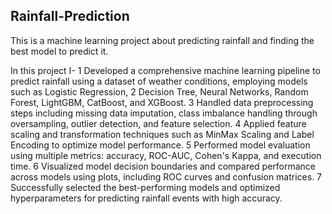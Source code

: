 ## Rainfall-Prediction

This is a machine learning project about predicting rainfall and finding the best model to predict it.

In this project I-
1 Developed a comprehensive machine learning pipeline to predict rainfall using a dataset of weather conditions, employing models such as Logistic Regression, 2 Decision Tree, Neural Networks, Random Forest, LightGBM, CatBoost, and XGBoost.
3 Handled data preprocessing steps including missing data imputation, class imbalance handling through oversampling, outlier detection, and feature selection.
4 Applied feature scaling and transformation techniques such as MinMax Scaling and Label Encoding to optimize model performance.
5 Performed model evaluation using multiple metrics: accuracy, ROC-AUC, Cohen's Kappa, and execution time.
6 Visualized model decision boundaries and compared performance across models using plots, including ROC curves and confusion matrices.
7 Successfully selected the best-performing models and optimized hyperparameters for predicting rainfall events with high accuracy.